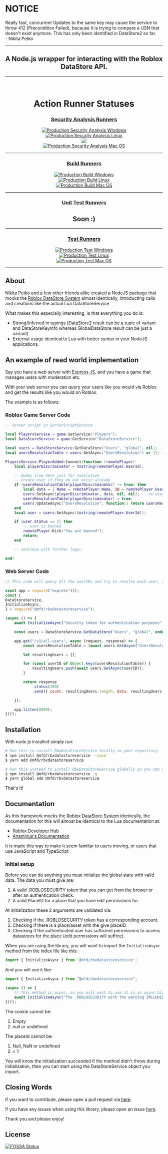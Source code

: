 # NOTICE

Really fast, concurrent Updates to the same key may cause the service to throw 412 (Precondition Failed), because it is trying to compare a USN that doesn't exist anymore.
This has only been identified in DataStore2 so far.
<br />
\- Nikita Petko
<hr />
<h2 align="center"><b>A Node.js wrapper for interacting with the Roblox DataStore API.</b></h2>
<hr />
<br />
<p align="center">
<h1 align="center"><b>Action Runner Statuses</b></h1>
<div align="center">
	<h3><u><b>Security Analysis Runners</b></u></h3>
	<p></p>
    <a style="display: block;" href="https://github.com/nkpetko/RbxDataStoreService/actions/workflows/security-analysis-windows.yml"><img src="https://github.com/nkpetko/RbxDataStoreService/actions/workflows/security-analysis-windows.yml/badge.svg?branch=master" alt="Production Security Analysis Windows"/></a>
    <a style="display: block;" href="https://github.com/nkpetko/RbxDataStoreService/actions/workflows/security-analysis-linux.yml"><img src="https://github.com/nkpetko/RbxDataStoreService/actions/workflows/security-analysis-linux.yml/badge.svg?branch=master" alt="Production Security Analysis Linux"/></a>
<a href="https://app.fossa.com/projects/git%2Bgithub.com%2Fnkpetko%2FRbxDataStoreService?ref=badge_shield" alt="FOSSA Status"><img src="https://app.fossa.com/api/projects/git%2Bgithub.com%2Fnkpetko%2FRbxDataStoreService.svg?type=shield"/></a>
    <a style="display: block;" href="https://github.com/nkpetko/RbxDataStoreService/actions/workflows/security-analysis-mac-os.yml"><img src="https://github.com/nkpetko/RbxDataStoreService/actions/workflows/security-analysis-mac-os.yml/badge.svg?branch=master" alt="Production Security Analysis Mac OS"/></a>
</div>
<hr />
<div align="center">
	<h3><u><b>Build Runners</b></u></h3>
	<p></p>
    <a style="display: block;" href="https://github.com/nkpetko/RbxDataStoreService/actions/workflows/build-windows.yml"><img src="https://github.com/nkpetko/RbxDataStoreService/actions/workflows/build-windows.yml/badge.svg?branch=master" alt="Production Build Windows"/></a>
    <a style="display: block;" href="https://github.com/nkpetko/RbxDataStoreService/actions/workflows/build-linux.yml"><img src="https://github.com/nkpetko/RbxDataStoreService/actions/workflows/build-linux.yml/badge.svg?branch=master" alt="Production Build Linux"/></a>
    <a style="display: block;" href="https://github.com/nkpetko/RbxDataStoreService/actions/workflows/build-mac-os.yml"><img src="https://github.com/nkpetko/RbxDataStoreService/actions/workflows/build-mac-os.yml/badge.svg?branch=master" alt="Production Build Mac OS"/></a>
</div>
<hr />
<div align="center">
    <h3><u><b>Unit Test Runners</b></u></h3>
	<p></p>
    <h2><b>Soon :)</b></h2>
	<!-- <a style="display: block;" href="https://github.com/nkpetko/RbxDataStoreService/actions/workflows/unit-test-windows.yml"><img src="https://github.com/nkpetko/RbxDataStoreService/actions/workflows/unit-test-windows.yml/badge.svg?branch=master" alt="Production Unit Test Windows"/></a>
    <a style="display: block;" href="https://github.com/nkpetko/RbxDataStoreService/actions/workflows/unit-test-linux.yml"><img src="https://github.com/nkpetko/RbxDataStoreService/actions/workflows/unit-test-linux.yml/badge.svg?branch=master" alt="Production Unit Test Linux"/></a>
    <a style="display: block;" href="https://github.com/nkpetko/RbxDataStoreService/actions/workflows/unit-test-mac-os.yml"><img src="https://github.com/nkpetko/RbxDataStoreService/actions/workflows/unit-test-mac-os.yml/badge.svg?branch=master" alt="Production Unit Test Mac OS"/></a> -->
</div>
<hr />
<div align="center">	
	<h3><u><b>Test Runners</b></u></h3>
	<p></p>
	<a style="display: block;" href="https://github.com/nkpetko/RbxDataStoreService/actions/workflows/test-windows.yml"><img src="https://github.com/nkpetko/RbxDataStoreService/actions/workflows/test-windows.yml/badge.svg?branch=master" alt="Production Test Windows"/></a>
    <a style="display: block;" href="https://github.com/nkpetko/RbxDataStoreService/actions/workflows/test-linux.yml"><img src="https://github.com/nkpetko/RbxDataStoreService/actions/workflows/test-linux.yml/badge.svg?branch=master" alt="Production Test Linux"/></a>
    <a style="display: block;" href="https://github.com/nkpetko/RbxDataStoreService/actions/workflows/test-mac-os.yml"><img src="https://github.com/nkpetko/RbxDataStoreService/actions/workflows/test-mac-os.yml/badge.svg?branch=master" alt="Production Test Mac OS"/></a>
</div>
	<hr />

</p>

## About

Nikita Petko and a few other friends alike created a NodeJS package that mocks the [Roblox DataStore System](https://developer.roblox.com/en-us/articles/Data-store) almost identically,
introducting calls and creations like the actual Lua DataStoreService

What makes this especially interesting, is that everything you do is:

-   Strong/Inferred in typings (DataStore2 result can be a tuple of variant and DataStoreKeyInfo whereas GlobalDataStore result can be just a variant)
-   External usage identical to Lua with better syntax in your NodeJS applications.

## An example of read world implementation

Say you have a web server with [Express JS](https://www.npmjs.com/package/express), and you have a game that manages users with moderation etc.

With your web server you can query your users like you would via Roblox and get the results like you would on Roblox.

The example is as follows:

### Roblox Game Server Code

```lua
-- Server script in ServerScriptService

local PlayersService = game:GetService("Players");
local DataStoreService = game:GetService("DataStoreService");

local users = DataStoreService:GetDataStore("Users", "global", nil); -- no options parameter here as AllScopes nor V2 API isn't needed.
local usersResolutionTable = users:GetAsync("UsersResolution") or {}; -- or {} in case it's nil

PlayersService.PlayerAdded:Connect(function (remotePlayer)
    local playerDiscriminator = tostring(remotePlayer.UserId);

    -- dummy true here just for resolution
    -- create user if they do not exist already
    if (usersResolutionTable[playerDiscriminator] ~= true) then
        local data = { Name = remotePlayer.Name, ID = remotePlayer.UserId, Status = 0, Created = DateTime.now():ToISODate() };
        users:SetAsync(playerDiscriminator, data, nil, nil); -- no userIDs or DataStoreSetOptions because V2 API not enabled right now
        usersResolutionTable[playerDiscriminator] = true;
        users:UpdateAsync("UsersResolution", function() return usersResolutionTable end); -- SetAsync would suffice here but we want to skip cache
    end
    local user = users:GetAsync(tostring(remotePlayer.UserId));

    if (user.Status == 1) then
        -- user is banned
        remotePlayer:Kick("You are banned");
        return;
    end

    -- continue with further logic.

end)
```

### Web Server Code

```js
// This code will query all the userIDs and try to resolve each user, the structure depends on the UsersResolution table to be a table or null of course

const app = require("express")();
const {
DataStoreService,
InitializeAsync,
} = require("@mfd/rbxdatastoreservice");

(async () => {
    await InitializeAsync("Security token for authentication purposes", place id);

    const users = DataStoreService.GetDataStore("Users", "global", undefined); // no options parameter here as AllScopes nor V2 API isn't needed.

    app.get("/v1/all-users", async (request, response) => {
        const usersResolutionTable = (await users.GetAsync("UsersResolution"])) || {}; // or {} in case it's nil

        let resultingUsers = [];

        for (const userID of Object.keys(usersResolutionTable)) {
            resultingUsers.push(await users.GetAsync(userID));
        }

        return response
            .status(200)
            .send({ count: resultingUsers.length, data: resultingUsers });

    });

    app.listen(8080);
})();
```

## Installation

With node.js installed simply run:

```sh
# Run this to install RbxDataStoreService locally to your repository.
$ npm install @mfd/rbxdatastoreservice --save
$ yarn add @mfd/rbxdatastoreservice

# Run this instead to install RbxDataStoreService globally so you can use it anywhere.
$ npm install @mfd/rbxdatastoreservice -g
$ yarn global add @mfd/rbxdatastoreservice
```

That's it!

## Documentation

As this framework mocks the [Roblox DataStore System](https://developer.roblox.com/en-us/articles/Data-store) identically, the documentation for this will almost be identical to the Lua documentation at:

-   [Roblox Developer Hub](https://developer.roblox.com/en-us/api-reference/class/DataStoreService)
-   [Anaminus's Documentation](https://robloxapi.github.io/ref/class/DataStoreService.html)

It is made this way to make it seem familiar to users moving, or users that use JavaScript and TypeScript

### Initial setup

Before you can do anything you must initialize the global state with valid data.
The data you must give are:

1. A valid .ROBLOSECURITY token that you can get from the brower or after an authentication check.
2. A valid PlaceID for a place that you have edit permissions for.

At initialization these 2 arguments are validated via:

1. Checking if the .ROBLOSECURITY token has a corresponding account.
2. Checking if there is a place/asset with the give placeID.
3. Checking if the authenticated user has sufficient permissions to access datastores for the place (edit permissions will suffice).

When you are using the library, you will want to import the `InitializeAsync` method from the index file like this:

```ts
import { InitializeAsync } from '@mfd/rbxdatastoreservice';
```

And you will use it like:

```ts
import { InitializeAsync } from "@mfd/rbxdatastoreservice";

(async () => {
    // This method is async, so you will want to use it in an async block, or you will want to bind to .then and .catch etc.
    await InitializeAsync("The .ROBLOSECURITY with the warning INCLUDED", the place ID);
})();
```

The cookie cannot be:

1. Empty
2. null or undefined

The placeId cannot be:

1. Null, NaN or undefined
2. < 1

You will know the initialization succeeded if the method didn't throw during initialization, then you can start using the DataStoreService object you import.

## Closing Words

If you want to contribute, please open a pull request via [here](https://github.com/nkpetko/RbxDataStoreService/pulls).

If you have any issues when using this library, please open an issue [here](https://github.com/nkpetko/RbxDataStoreService/issues).

Thank you and please enjoy!


## License
[![FOSSA Status](https://app.fossa.com/api/projects/git%2Bgithub.com%2Fnkpetko%2FRbxDataStoreService.svg?type=large)](https://app.fossa.com/projects/git%2Bgithub.com%2Fnkpetko%2FRbxDataStoreService?ref=badge_large)